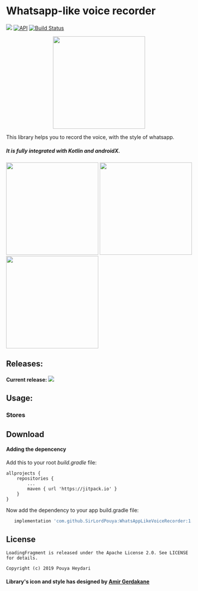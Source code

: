 # Whatsapp-like voice recorder


[![](https://jitpack.io/v/SirLordPouya/WhatsAppLikeVoiceRecorder.svg)](https://jitpack.io/#SirLordPouya/WhatsAppLikeVoiceRecorder)
[![API](https://img.shields.io/badge/API-16%2B-brightgreen.svg?style=flat)](https://android-arsenal.com/api?level=16)
[![Build Status](https://travis-ci.org/SirLordPouya/WhatsAppLikeVoiceRecorder.svg?branch=master)](https://travis-ci.org/SirLordPouya/WhatsAppLikeVoiceRecorder)

<p align="center">
<img src="https://raw.githubusercontent.com/SirLordPouya/AndroidAppUpdater/master/icon.png" width="250">
</p>

This library helps you to record the voice, with the style of whatsapp.

##### It is fully integrated with Kotlin and androidX.


<img src="https://raw.githubusercontent.com/SirLordPouya/AndroidAppUpdater/master/Screenshot_1.png" width="250"> <img src="https://raw.githubusercontent.com/SirLordPouya/AndroidAppUpdater/master/Screenshot_2.png" width="250"> <img src="https://raw.githubusercontent.com/SirLordPouya/AndroidAppUpdater/master/Screenshot_3.png" width="250">

## Releases:

#### Current release: [![](https://jitpack.io/v/SirLordPouya/WhatsAppLikeVoiceRecorder.svg)](https://jitpack.io/#SirLordPouya/WhatsAppLikeVoiceRecorder)



## Usage:

### Stores



## Download

#### Adding the depencency

Add this to your root *build.gradle* file:

```
allprojects {
    repositories {
        ...
        maven { url 'https://jitpack.io' }
    }
}
```

Now add the dependency to your app build.gradle file:

```groovy
   implementation 'com.github.SirLordPouya:WhatsAppLikeVoiceRecorder:1.1.5'
```

## License

```
LoadingFragment is released under the Apache License 2.0. See LICENSE for details.

Copyright (c) 2019 Pouya Heydari

```
#### <div>Library's icon and style has designed by <a href="https://dribbble.com/Amir-G" title="Amir Gerdakane">Amir Gerdakane</a>
